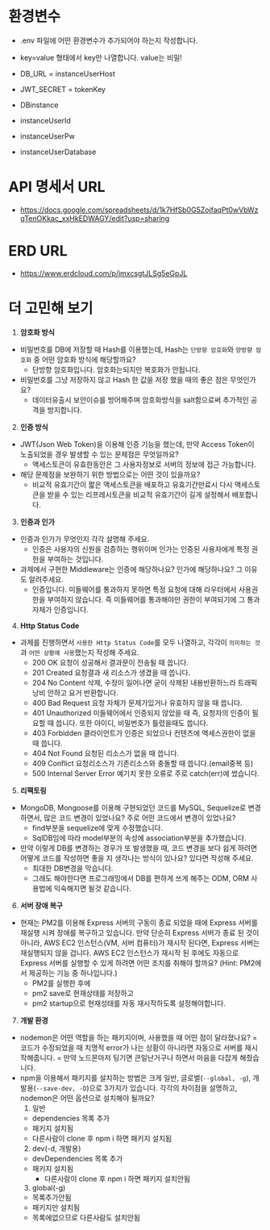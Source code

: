 # 환경변수

- .env 파일에 어떤 환경변수가 추가되어야 하는지 작성합니다.
- key=value 형태에서 key만 나열합니다. value는 비밀!

- DB_URL = instanceUserHost
- JWT_SECRET = tokenKey
- DBinstance
- instanceUserId
- instanceUserPw
- instanceUserDatabase

# API 명세서 URL

- https://docs.google.com/spreadsheets/d/1k7HfSb0G5ZojfaqPt0wVbWzqTenOKkac_xxHkEDWAGY/edit?usp=sharing

# ERD URL

- https://www.erdcloud.com/p/jmxcsgtJLSg5eGpJL

# 더 고민해 보기

1. **암호화 방식**

- 비밀번호를 DB에 저장할 때 Hash를 이용했는데, Hash는 `단방향 암호화`와 `양방향 암호화` 중 어떤 암호화 방식에 해당할까요?
  - 단방향 암호화입니다. 암호화는되지만 복호화가 안됩니다.
- 비밀번호를 그냥 저장하지 않고 Hash 한 값을 저장 했을 때의 좋은 점은 무엇인가요?
  - 데이터유출시 보안이슈를 방어해주며 암호화방식을 salt함으로써 추가적인 공격을 방지합니다.

2. **인증 방식**

- JWT(Json Web Token)을 이용해 인증 기능을 했는데, 만약 Access Token이 노출되었을 경우 발생할 수 있는 문제점은 무엇일까요?
  - 액세스토큰이 유효한동안은 그 사용자정보로 서버의 정보에 접근 가능합니다.
- 해당 문제점을 보완하기 위한 방법으로는 어떤 것이 있을까요?
  - 비교적 유효기간이 짧은 액세스토큰을 배포하고 유효기간만료시 다시 액세스토큰을 받을 수 있는 리프레시토큰을 비교적 유효기간이 길게 설정해서 배포합니다.

3. **인증과 인가**

- 인증과 인가가 무엇인지 각각 설명해 주세요.
  - 인증은 사용자의 신원을 검증하는 행위이며 인가는 인증된 사용자에게 특정 권한을 부여하는 것입니다.
- 과제에서 구현한 Middleware는 인증에 해당하나요? 인가에 해당하나요? 그 이유도 알려주세요.
  - 인증입니다. 미들웨어를 통과하지 못하면 특정 요청에 대해 라우터에서 사용권한을 부여하지 않습니다. 즉 미들웨어를 통과해야만 권한이 부여되기에 그 통과 자체가 인증입니다.

4. **Http Status Code**

- 과제를 진행하면서 `사용한 Http Status Code`를 모두 나열하고, 각각이 `의미하는 것`과 `어떤 상황에 사용`했는지 작성해 주세요.
  - 200 OK 요청이 성공해서 결과문이 전송될 때 씁니다.
  - 201 Created 요청결과 새 리소스가 생겼을 때 씁니다.
  - 204 No Content 삭제, 수정이 일어나면 굳이 삭제된 내용반환하느라 트래픽낭비 안하고 요거 반환합니다.
  - 400 Bad Request 요청 자체가 문제가있거나 유효하지 않을 때 씁니다.
  - 401 Unauthorized 미들웨어에서 인증되지 않았을 때 즉, 요청자의 인증이 필요할 때 씁니다. 또한 아이디, 비밀번호가 틀렸을때도 씁니다.
  - 403 Forbidden 클라이언트가 인증은 되었으나 컨텐츠에 액세스권한이 없을 때 씁니다.
  - 404 Not Found 요청된 리소스가 없을 때 씁니다.
  - 409 Conflict 요청리소스가 기존리소스와 충돌할 때 씁니다.(email중복 등)
  - 500 Internal Server Error 예기치 못한 오류로 주로 catch(err)에 썼습니다.

5. **리팩토링**

- MongoDB, Mongoose를 이용해 구현되었던 코드를 MySQL, Sequelize로 변경하면서, 많은 코드 변경이 있었나요? 주로 어떤 코드에서 변경이 있었나요?
  - find부분을 sequelize에 맞게 수정했습니다.
  - SqlDB임에 따라 model부분의 속성에 association부분을 추가했습니다.
- 만약 이렇게 DB를 변경하는 경우가 또 발생했을 때, 코드 변경을 보다 쉽게 하려면 어떻게 코드를 작성하면 좋을 지 생각나는 방식이 있나요? 있다면 작성해 주세요.
  - 최대한 DB변경을 막습니다.
  - 그래도 해야한다면 프로그래밍에서 DB를 편하게 쓰게 해주는 ODM, ORM 사용법에 익숙해지면 될것 같습니다.

6. **서버 장애 복구**

- 현재는 PM2를 이용해 Express 서버의 구동이 종료 되었을 때에 Express 서버를 재실행 시켜 장애를 복구하고 있습니다. 만약 단순히 Express 서버가 종료 된 것이 아니라, AWS EC2 인스턴스(VM, 서버 컴퓨터)가 재시작 된다면, Express 서버는 재실행되지 않을 겁니다. AWS EC2 인스턴스가 재시작 된 후에도 자동으로 Express 서버를 실행할 수 있게 하려면 어떤 조치를 취해야 할까요?
  (Hint: PM2에서 제공하는 기능 중 하나입니다.)
  - PM2를 실행한 후에
  - pm2 save로 현재상태를 저장하고
  - pm2 startup으로 현재성태를 자동 재시작하도록 설정해야합니다.

7. **개발 환경**

- nodemon은 어떤 역할을 하는 패키지이며, 사용했을 때 어떤 점이 달라졌나요?
  = 코드가 수정되었을 때 치명적 error가 나는 상황이 아니라면 자동으로 서버를 재시작해줍니다.
  = 만약 노드몬마저 팅기면 큰일난거구나 하면서 마음을 다잡게 해줬습니다.
- npm을 이용해서 패키지를 설치하는 방법은 크게 일반, 글로벌(`--global, -g`), 개발용(`--save-dev, -D`)으로 3가지가 있습니다. 각각의 차이점을 설명하고, nodemon은 어떤 옵션으로 설치해야 될까요?
  1. 일반
  - dependencies 목록 추가
  - 패키지 설치됨
  - 다른사람이 clone 후 npm i 하면 패키지 설치됨
  2. dev(-d, 개발용)
  - devDependencies 목록 추가
  - 패키지 설치됨
    - 다른사람이 clone 후 npm i 하면 패키지 설치안됨
  3. global(-g)
  - 목록추가안됨
  - 패키지만 설치됨
  - 목록에없으므로 다른사람도 설치안됨
